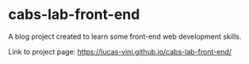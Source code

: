 # cabs-lab-front-end
A blog project created to learn some front-end web development skills.

Link to project page: https://lucas-vini.github.io/cabs-lab-front-end/

